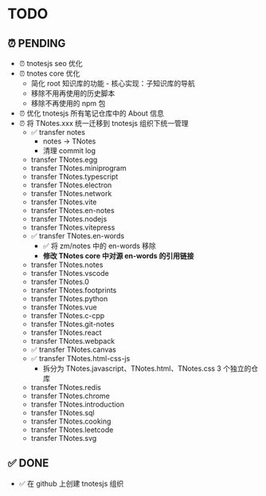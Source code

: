 # TODO

## ⏰ PENDING

- ⏰ tnotesjs seo 优化
- ⏰ tnotes core 优化
  - 简化 root 知识库的功能 - 核心实现：子知识库的导航
  - 移除不用再使用的历史脚本
  - 移除不再使用的 npm 包
- ⏰ 优化 tnotesjs 所有笔记仓库中的 About 信息
- ⏰ 将 TNotes.xxx 统一迁移到 tnotesjs 组织下统一管理
  - ✅ transfer notes
    - notes -> TNotes
    - 清理 commit log
  - transfer TNotes.egg
  - transfer TNotes.miniprogram
  - transfer TNotes.typescript
  - transfer TNotes.electron
  - transfer TNotes.network
  - transfer TNotes.vite
  - transfer TNotes.en-notes
  - transfer TNotes.nodejs
  - transfer TNotes.vitepress
  - ✅ transfer TNotes.en-words
    - ✅ 将 zm/notes 中的 en-words 移除
    - **修改 TNotes core 中对源 en-words 的引用链接**
  - transfer TNotes.notes
  - transfer TNotes.vscode
  - transfer TNotes.0
  - transfer TNotes.footprints
  - transfer TNotes.python
  - transfer TNotes.vue
  - transfer TNotes.c-cpp
  - transfer TNotes.git-notes
  - transfer TNotes.react
  - transfer TNotes.webpack
  - ✅ transfer TNotes.canvas
  - ✅ transfer TNotes.html-css-js
    - 拆分为 TNotes.javascript、TNotes.html、TNotes.css 3 个独立的仓库
  - transfer TNotes.redis
  - transfer TNotes.chrome
  - transfer TNotes.introduction
  - transfer TNotes.sql
  - transfer TNotes.cooking
  - transfer TNotes.leetcode
  - transfer TNotes.svg

## ✅ DONE

- ✅ 在 github 上创建 tnotesjs 组织

